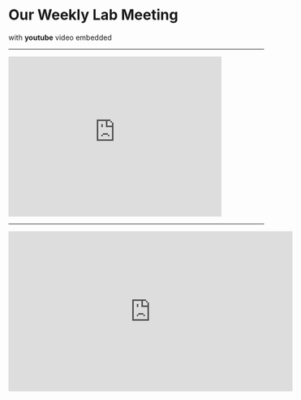 # Our Weekly Lab Meeting
with **youtube** video embedded

---

<iframe width="420" height="315" src="http://www.youtube.com/embed/kd-fx3kDLSg" frameborder="0" allowfullscreen></iframe>

---

<iframe width="560" height="315" src="http://www.youtube.com/embed/FMwCz9TT8L8?rel=0" frameborder="0" allowfullscreen></iframe>






